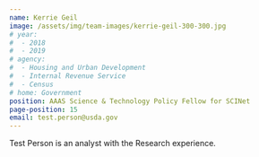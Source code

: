 ```yaml
---
name: Kerrie Geil
image: /assets/img/team-images/kerrie-geil-300-300.jpg
# year:
#  - 2018
#  - 2019
# agency:   
#  - Housing and Urban Development
#  - Internal Revenue Service
#  - Census
# home: Government
position: AAAS Science & Technology Policy Fellow for SCINet
page-position: 15
email: test.person@usda.gov
---
```


Test Person is an analyst with the Research experience.
